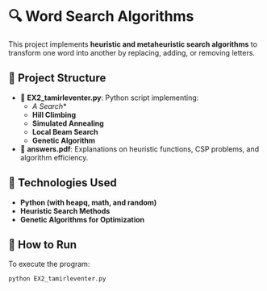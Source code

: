 # 🔍 Word Search Algorithms

This project implements **heuristic and metaheuristic search algorithms** to transform one word into another by replacing, adding, or removing letters.

## 📂 Project Structure
- 📝 **EX2_tamirleventer.py**: Python script implementing:
  - **A* Search**
  - **Hill Climbing**
  - **Simulated Annealing**
  - **Local Beam Search**
  - **Genetic Algorithm**
- 📄 **answers.pdf**: Explanations on heuristic functions, CSP problems, and algorithm efficiency.

## 🔧 Technologies Used
- **Python (with heapq, math, and random)**
- **Heuristic Search Methods**
- **Genetic Algorithms for Optimization**

## 🚀 How to Run
To execute the program:
```sh
python EX2_tamirleventer.py
